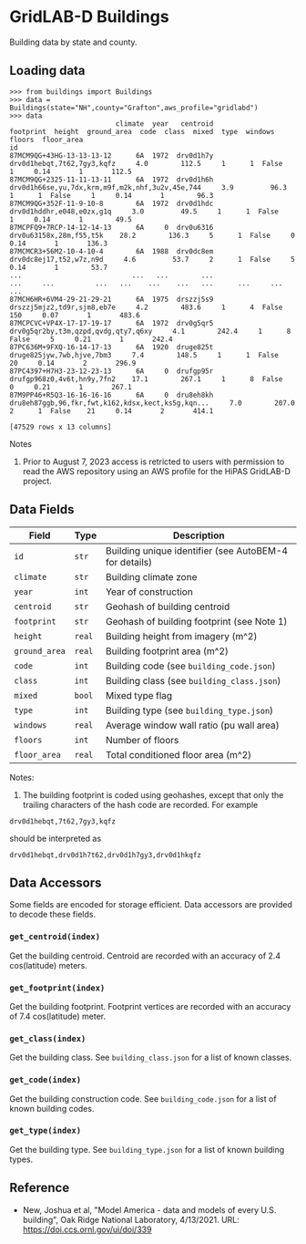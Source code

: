 
# GridLAB-D Buildings

Building data by state and county.  

## Loading data

~~~
>>> from buildings import Buildings
>>> data = Buildings(state="NH",county="Grafton",aws_profile="gridlabd")
>>> data
                          climate  year   centroid                                          footprint  height  ground_area  code  class  mixed  type  windows  floors  floor_area
id                                                                                                                                                                               
87MCM9QG+43HG-13-13-13-12      6A  1972  drv0d1h7y                         drv0d1hebqt,7t62,7gy3,kqfz     4.0        112.5     1      1  False     1     0.14       1       112.5
87MCM9QG+2325-11-11-13-11      6A  1972  drv0d1h6h    drv0d1h66se,yu,7dx,krm,m9f,m2k,nhf,3u2v,45e,744     3.9         96.3     1      1  False     1     0.14       1        96.3
87MCM9QG+352F-11-9-10-8        6A  1972  drv0d1hdc                          drv0d1hddhr,e048,e0zx,g1q     3.0         49.5     1      1  False     1     0.14       1        49.5
87MCPFQ9+7RCP-14-12-14-13      6A     0  drv0u6316                            drv0u63158x,28m,f55,t5k    28.2        136.3     5      1  False     0     0.14       1       136.3
87MCMCR3+56M2-10-4-10-4        6A  1988  drv0dc8em                            drv0dc8ej17,t52,w7z,n9d     4.6         53.7     2      1  False     5     0.14       1        53.7
...                           ...   ...        ...                                                ...     ...          ...   ...    ...    ...   ...      ...     ...         ...
87MCH6HR+6VM4-29-21-29-21      6A  1975  drszzj5s9                         drszzj5mjz2,td9r,sjm8,eb7e     4.2        483.6     1      4  False   150     0.07       1       483.6
87MCPCVC+VP4X-17-17-19-17      6A  1972  drv0g5qr5                drv0g5qr2by,t3m,qzpd,qvdg,qty7,q6xy     4.1        242.4     1      8  False     5     0.21       1       242.4
87PC636M+9FXQ-16-14-17-13      6A  1920  druge825t                          druge825jyw,7wb,hjve,7bm3     7.4        148.5     1      1  False    20     0.14       2       296.9
87PC4397+H7H3-23-12-23-13      6A     0  drufgp95r                         drufgp968z0,4v6t,hn9y,7fn2    17.1        267.1     1      8  False     0     0.21       1       267.1
87M9PP46+R5Q3-16-16-16-16      6A     0  dru8eh8kh  dru8eh87ggb,96,fkr,fwt,k162,kdsx,kect,ks5g,kqn...     7.0        207.0     2      1  False    21     0.14       2       414.1

[47529 rows x 13 columns]
~~~

Notes

1. Prior to August 7, 2023 access is retricted to users with permission to read the AWS repository using an AWS profile for the HiPAS GridLAB-D project.

## Data Fields

| Field | Type | Description
| ----- | ---- | -----------
| `id` | `str` | Building unique identifier (see AutoBEM-4 for details)
| `climate` | `str` | Building climate zone
| `year` | `int` | Year of construction
| `centroid` | `str` | Geohash of building centroid
| `footprint` | `str` | Geohash of building footprint (see Note 1)
| `height` | `real` | Building height from imagery (m^2)
| `ground_area` | `real` | Building footprint area (m^2)
| `code` | `int` | Building code (see `building_code.json`)
| `class` | `int` | Building class (see `building_class.json`)
| `mixed` | `bool` | Mixed type flag
| `type` | `int` | Building type (see `building_type.json`)
| `windows` | `real` | Average window wall ratio (pu wall area)
| `floors` | `int` | Number of floors
| `floor_area`| `real` | Total conditioned floor area (m^2)

Notes:

1. The building footprint is coded using geohashes, except that only
the trailing characters of the hash code are recorded. For example

~~~
drv0d1hebqt,7t62,7gy3,kqfz
~~~

should be interpreted as

~~~
drv0d1hebqt,drv0d1h7t62,drv0d1h7gy3,drv0d1hkqfz
~~~

## Data Accessors

Some fields are encoded for storage efficient. Data accessors are provided to decode these fields.

### `get_centroid(index)`

Get the building centroid. Centroid are recorded with an accuracy of 2.4 cos(latitude) meters.

### `get_footprint(index)`

Get the building footprint. Footprint vertices are recorded with an accuracy of 7.4 cos(latitude) meter.

### `get_class(index)`

Get the building class. See `building_class.json` for a list of known classes.

### `get_code(index)`

Get the building construction code. See `building_code.json` for a list of known building codes.

### `get_type(index)`

Get the building type. See `building_type.json` for a list of known building types.

## Reference

* New, Joshua et al, "Model America - data and models of every U.S. building", Oak Ridge National Laboratory, 4/13/2021. URL: https://doi.ccs.ornl.gov/ui/doi/339

